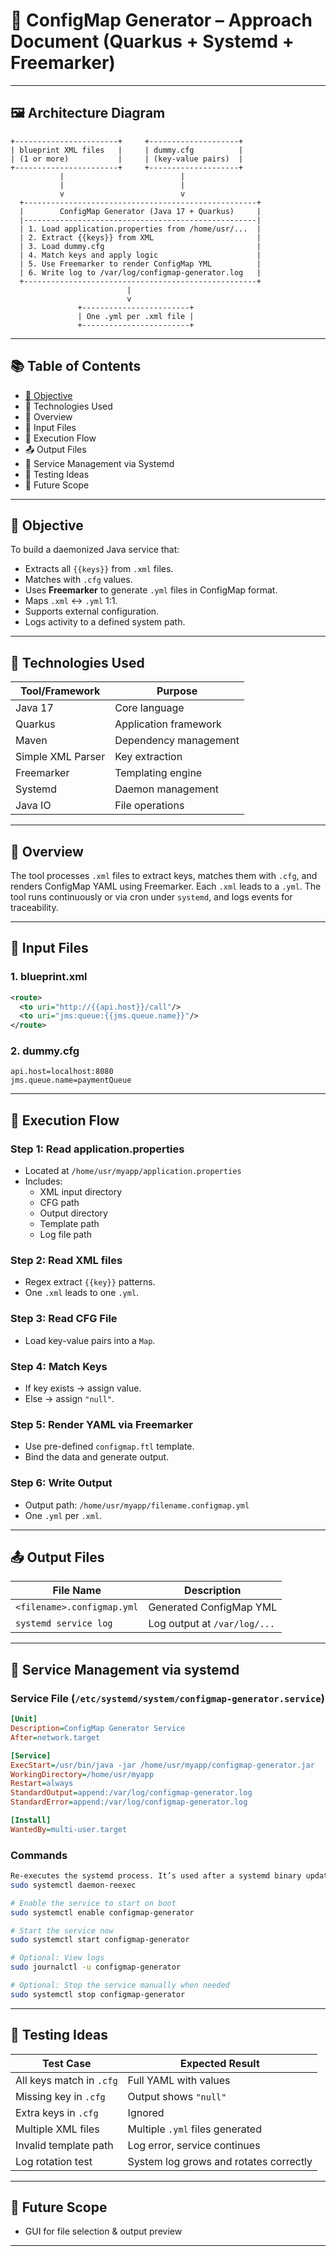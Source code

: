 # 🧾 ConfigMap Generator – Approach Document (Quarkus + Systemd + Freemarker)

---

## 🖼️ Architecture Diagram

```plaintext
+-----------------------+     +--------------------+
| blueprint XML files   |     | dummy.cfg          |
| (1 or more)           |     | (key-value pairs)  |
+-----------------------+     +--------------------+
           |                          |
           |                          |
           v                          v
  +----------------------------------------------------+
  |        ConfigMap Generator (Java 17 + Quarkus)     |
  |----------------------------------------------------|
  | 1. Load application.properties from /home/usr/...  |
  | 2. Extract {{keys}} from XML                       |
  | 3. Load dummy.cfg                                  |
  | 4. Match keys and apply logic                      |
  | 5. Use Freemarker to render ConfigMap YML          |
  | 6. Write log to /var/log/configmap-generator.log   |
  +----------------------------------------------------+
                          |
                          v
               +------------------------+
               | One .yml per .xml file |
               +------------------------+
```

---

## 📚 Table of Contents

- [🎯 Objective](#-objective)
- 🔧 Technologies Used  
- 🧠 Overview  
- 📁 Input Files  
- 🚀 Execution Flow  
- 📤 Output Files  
- 📄 Service Management via Systemd  
- 🧪 Testing Ideas  
- 📌 Future Scope  

---

## 🎯 Objective

To build a daemonized Java service that:

- Extracts all `{{keys}}` from `.xml` files.
- Matches with `.cfg` values.
- Uses **Freemarker** to generate `.yml` files in ConfigMap format.
- Maps `.xml` ↔ `.yml` 1:1.
- Supports external configuration.
- Logs activity to a defined system path.

---

## 🔧 Technologies Used

| Tool/Framework        | Purpose                          |
|-----------------------|----------------------------------|
| Java 17               | Core language                    |
| Quarkus               | Application framework            |
| Maven                 | Dependency management            |
| Simple XML Parser     | Key extraction                   |
| Freemarker            | Templating engine                |
| Systemd               | Daemon management                |
| Java IO               | File operations                  |

---

## 🧠 Overview

The tool processes `.xml` files to extract keys, matches them with `.cfg`, and renders ConfigMap YAML using Freemarker. Each `.xml` leads to a `.yml`. The tool runs continuously or via cron under `systemd`, and logs events for traceability.

---

## 📁 Input Files

### 1. blueprint.xml

```xml
<route>
  <to uri="http://{{api.host}}/call"/>
  <to uri="jms:queue:{{jms.queue.name}}"/>
</route>
```

### 2. dummy.cfg

```properties
api.host=localhost:8080
jms.queue.name=paymentQueue
```

---

## 🚀 Execution Flow

### Step 1: Read application.properties

- Located at `/home/usr/myapp/application.properties`
- Includes:
  - XML input directory
  - CFG path
  - Output directory
  - Template path
  - Log file path

### Step 2: Read XML files

- Regex extract `{{key}}` patterns.
- One `.xml` leads to one `.yml`.

### Step 3: Read CFG File

- Load key-value pairs into a `Map`.

### Step 4: Match Keys

- If key exists → assign value.
- Else → assign `"null"`.

### Step 5: Render YAML via Freemarker

- Use pre-defined `configmap.ftl` template.
- Bind the data and generate output.

### Step 6: Write Output

- Output path: `/home/usr/myapp/filename.configmap.yml`
- One `.yml` per `.xml`.

---

## 📤 Output Files

| File Name                   | Description                      |
|----------------------------|----------------------------------|
| `<filename>.configmap.yml` | Generated ConfigMap YML          |
| `systemd service log`      | Log output at `/var/log/...`     |

---

## 📄 Service Management via systemd

### Service File (`/etc/systemd/system/configmap-generator.service`)

```ini
[Unit]
Description=ConfigMap Generator Service
After=network.target

[Service]
ExecStart=/usr/bin/java -jar /home/usr/myapp/configmap-generator.jar
WorkingDirectory=/home/usr/myapp
Restart=always
StandardOutput=append:/var/log/configmap-generator.log
StandardError=append:/var/log/configmap-generator.log

[Install]
WantedBy=multi-user.target
```

### Commands

```bash
Re-executes the systemd process. It’s used after a systemd binary update 
sudo systemctl daemon-reexec

# Enable the service to start on boot
sudo systemctl enable configmap-generator

# Start the service now
sudo systemctl start configmap-generator

# Optional: View logs
sudo journalctl -u configmap-generator

# Optional: Stop the service manually when needed
sudo systemctl stop configmap-generator

```

---

## 🧪 Testing Ideas

| Test Case                       | Expected Result                                |
|--------------------------------|--------------------------------------------------|
| All keys match in `.cfg`       | Full YAML with values                           |
| Missing key in `.cfg`          | Output shows `"null"`                           |
| Extra keys in `.cfg`           | Ignored                                         |
| Multiple XML files             | Multiple `.yml` files generated                 |
| Invalid template path          | Log error, service continues                    |
| Log rotation test              | System log grows and rotates correctly          |

---

## 📌 Future Scope

- GUI for file selection & output preview
---
